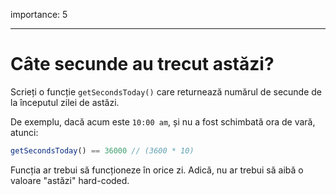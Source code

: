 importance: 5

---

# Câte secunde au trecut astăzi?

Scrieți o funcție `getSecondsToday()` care returnează numărul de secunde de la începutul zilei de astăzi.

De exemplu, dacă acum este `10:00 am`, și nu a fost schimbată ora de vară, atunci:

```js
getSecondsToday() == 36000 // (3600 * 10)
```

Funcția ar trebui să funcționeze în orice zi. Adică, nu ar trebui să aibă o valoare "astăzi" hard-coded.
